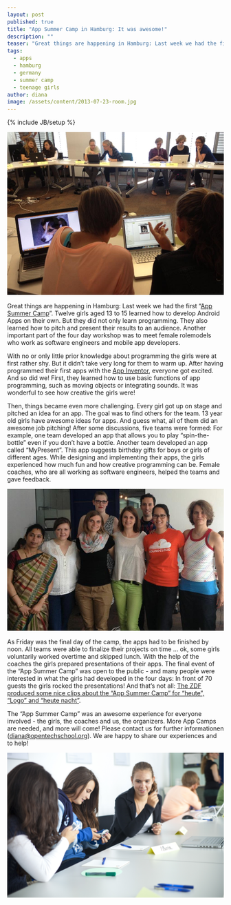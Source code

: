 ```yaml
---
layout: post
published: true
title: "App Summer Camp in Hamburg: It was awesome!"
description: ""
teaser: "Great things are happening in Hamburg: Last week we had the first “[App Summer Camp](http://app-summer-camp.opentechschool.org/)”. Twelve girls aged 13 to 15 learned how to develop Android Apps on their own. But they did not only learn programming. They also learned how to pitch and present their results to an audience. Another important part of the four day workshop was to meet female rolemodels who work as software engineers and mobile app developers."
tags: 
  - apps
  - hamburg
  - germany
  - summer camp
  - teenage girls
author: diana
image: /assets/content/2013-07-23-room.jpg
---
```

{% include JB/setup %}

![Girls coding their first app](/assets/content/2013-07-23-room.jpg)

Great things are happening in Hamburg: Last week we had the first “[App Summer Camp](http://app-summer-camp.opentechschool.org/)”. Twelve girls aged 13 to 15 learned how to develop Android Apps on their own. But they did not only learn programming. They also learned how to pitch and present their results to an audience. Another important part of the four day workshop was to meet female rolemodels who work as software engineers and mobile app developers.

With no or only little prior knowledge about programming the girls were at first rather shy. But it didn’t take very long for them to warm up. After having programmed their first apps with the [App Inventor](http://appinventor.mit.edu), everyone got excited. And so did we! First, they learned how to use basic functions of app programming, such as moving objects or integrating sounds. It was wonderful to see how creative the girls were!

Then, things became even more challenging. Every girl got up on stage and pitched an idea for an app. The goal was to find others for the team. 13 year old girls have awesome ideas for apps. And guess what, all of them did an awesome job pitching! After some discussions, five teams were formed: For example, one team developed an app that allows you to play “spin-the-bottle” even if you don’t have a bottle. Another team developed an app called “MyPresent”. This app suggests birthday gifts for boys or girls of different ages. While designing and implementing their apps, the girls experienced how much fun and how creative programming can be. Female coaches, who are all working as software engineers, helped the teams and gave feedback. 

![The Team and Coaches](/assets/content/2013-07-23-coaches.jpg)

As Friday was the final day of the camp, the apps had to be finished by noon. All teams were able to finalize their projects on time … ok, some girls voluntarily worked overtime and skipped lunch. With the help of the coaches the girls prepared presentations of their apps. The final event of the “App Summer Camp” was open to the public - and many people were interested in what the girls had developed in the four days: In front of 70 guests the girls rocked the presentations! And that’s not all: [The ZDF produced some nice clips about the “App Summer Camp” for “heute”, “Logo” and “heute nacht”](http://www.zdf.de/ZDFmediathek/beitrag/video/1946198/-Maedchen-entwickeln-Apps).

The “App Summer Camp” was an awesome experience for everyone involved - the girls, the coaches and us, the organizers. More App Camps are needed, and more will come! Please contact us for further informationen (diana@opentechschool.org). We are happy to share our experiences and to help!

![Girls working on stuff](/assets/content/2013-07-23-gesa.jpg)

